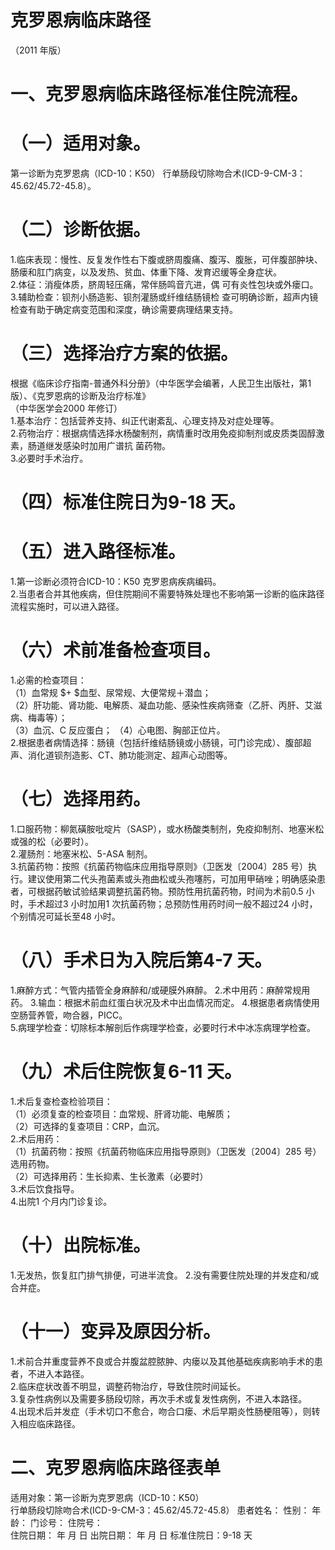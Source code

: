# 克罗恩病临床路径  
（2011 年版）  
# 一、克罗恩病临床路径标准住院流程。  
# （一）适用对象。  
第一诊断为克罗恩病（ICD-10：K50） 行单肠段切除吻合术(ICD-9-CM-3：45.62/45.72-45.8）。  
# （二）诊断依据。  
1.临床表现：慢性、反复发作性右下腹或脐周腹痛、腹泻、腹胀，可伴腹部肿块、肠瘘和肛门病变，以及发热、贫血、体重下降、发育迟缓等全身症状。  
2.体征：消瘦体质，脐周轻压痛，常伴肠鸣音亢进，偶 可有炎性包块或外瘘口。  
3.辅助检查：钡剂小肠造影、钡剂灌肠或纤维结肠镜检 查可明确诊断，超声内镜检查有助于确定病变范围和深度，确诊需要病理结果支持。  
# （三）选择治疗方案的依据。  
根据《临床诊疗指南-普通外科分册》（中华医学会编著，人民卫生出版社，第1 版）、《克罗恩病的诊断及治疗标准》  
（中华医学会2000 年修订）  
1.基本治疗：包括营养支持、纠正代谢紊乱、心理支持及对症处理等。  
2.药物治疗：根据病情选择水杨酸制剂，病情重时改用免疫抑制剂或皮质类固醇激素，肠道继发感染时加用广谱抗 菌药物。  
3.必要时手术治疗。  
# （四）标准住院日为9-18 天。  
# （五）进入路径标准。  
1.第一诊断必须符合ICD-10：K50 克罗恩病疾病编码。  
2.当患者合并其他疾病，但住院期间不需要特殊处理也不影响第一诊断的临床路径流程实施时，可以进入路径。  
# （六）术前准备检查项目。  
1.必需的检查项目：  
（1）血常规 $+ $血型、尿常规、大便常规＋潜血；  
（2）肝功能、肾功能、电解质、凝血功能、感染性疾病筛查（乙肝、丙肝、艾滋病、梅毒等）；  
（3）血沉、C 反应蛋白； （4）心电图、胸部正位片。  
2.根据患者病情选择：肠镜（包括纤维结肠镜或小肠镜，可门诊完成）、腹部超声、消化道钡剂造影、CT、肺功能测定、超声心动图等。  
# （七）选择用药。  
1.口服药物：柳氮磺胺吡啶片（SASP），或水杨酸类制剂，免疫抑制剂、地塞米松或强的松（必要时）。  
2.灌肠剂：地塞米松、5-ASA 制剂。  
3.抗菌药物：按照《抗菌药物临床应用指导原则》（卫医发〔2004〕285 号）执行。建议使用第二代头孢菌素或头孢曲松或头孢噻肟，可加用甲硝唑；明确感染患者，可根据药敏试验结果调整抗菌药物。预防性用抗菌药物，时间为术前0.5 小时，手术超过3 小时加用1 次抗菌药物；总预防性用药时间一般不超过24 小时，个别情况可延长至48 小时。  
# （八）手术日为入院后第4-7 天。  
1.麻醉方式：气管内插管全身麻醉和/或硬膜外麻醉。 2.术中用药：麻醉常规用药。 3.输血：根据术前血红蛋白状况及术中出血情况而定。 4.根据患者病情使用空肠营养管，吻合器，PICC。  
5.病理学检查：切除标本解剖后作病理学检查，必要时行术中冰冻病理学检查。  
# （九）术后住院恢复6-11 天。  
1.术后复查检查检验项目：  
（1）必须复查的检查项目：血常规、肝肾功能、电解质；  
（2）可选择的复查项目：CRP，血沉。  
2.术后用药：  
（1）抗菌药物：按照《抗菌药物临床应用指导原则》（卫医发〔2004〕285 号）选用药物。  
（2）可选择用药：生长抑素、生长激素（必要时）  
3.术后饮食指导。  
4.出院1 个月内门诊复诊。  
# （十）出院标准。  
1.无发热，恢复肛门排气排便，可进半流食。 2.没有需要住院处理的并发症和/或合并症。  
# （十一）变异及原因分析。  
1.术前合并重度营养不良或合并腹盆腔脓肿、内瘘以及其他基础疾病影响手术的患者，不进入本路径。  
2.临床症状改善不明显，调整药物治疗，导致住院时间延长。  
3.复杂性病例以及需要多肠段切除，再次手术或复发性病例，不进入本路径。  
4.出现术后并发症（手术切口不愈合，吻合口瘘、术后早期炎性肠梗阻等），则转入相应临床路径。  
# 二、克罗恩病临床路径表单  
适用对象：第一诊断为克罗恩病（ICD-10：K50）  
行单肠段切除吻合术(ICD-9-CM-3：45.62/45.72-45.8） 患者姓名：       性别：    年龄：    门诊号：        住院号：  
住院日期：    年  月  日     出院日期：    年  月  日   标准住院日：9-18 天 
